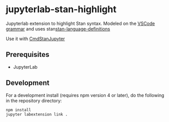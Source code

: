 # jupyterlab-stan-highlight

Jupyterlab extension to highlight Stan syntax. 
Modeled on the [VSCode grammar](https://github.com/ivan-bocharov/stan-vscode) and uses 
stan[stan-language-definitions](https://github.com/jrnold/stan-language-definitions)

Use it with [CmdStanJupyter](https://github.com/WardBrian/CmdStanJupyter)


## Prerequisites

* JupyterLab

<!-- ## Installation

To install using pip:

```bash
jupyter labextension install jupyterlab-stan-highlight
``` -->

## Development

For a development install (requires npm version 4 or later), do the following in the repository directory:

```bash
npm install
jupyter labextension link .
```
